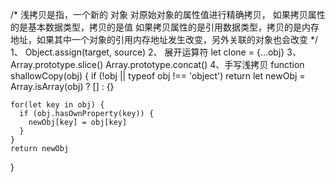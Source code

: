 /* 
  浅拷贝是指，一个新的 对象 对原始对象的属性值进行精确拷贝，
  如果拷贝属性的是基本数据类型，拷贝的是值
  如果拷贝属性的是引用数据类型，拷贝的是内存地址，如果其中一个对象的引用内存地址发生改变，另外关联的对象也会改变
*/
1、 Object.assign(target, source)
2、 展开运算符 let clone = {...obj}
3、 Array.prototype.slice()
    Array.prototype.concat()
4、手写浅拷贝
  function shallowCopy(obj) {
    if (!obj || typeof obj !== 'object') return
    let newObj = Array.isArray(obj) ? [] : {}

    for(let key in obj) {
      if (obj.hasOwnProperty(key)) {
        newObj[key] = obj[key]
      }
    }
    return newObj
  }